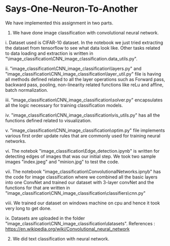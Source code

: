 # Says-One-Neuron-To-Another
We have implemented this assignment in two parts.
1. We have done image classification with convolutional neural network.
  
  i. Dataset used is CIFAR-10 dataset. In the notebook we just tried extracting the dataset from tensorflow to see what data look like.    Other tasks related to data loading and extraction is written in "\image_classification\CNN_image_classification.data_utils.py".
  
  ii. "image_classification\CNN_image_classification\layers.py" and "image_classification\CNN_image_classification\layer_util.py" file is having all methods defined related to all the layer operations such as Forward pass, backward pass, pooling, non-linearity related functions like reLu and affine, batch normalization.
  
  iii. "image_classification\CNN_image_classification\solver.py" encapsulates all the logic necessary for training classification models.
  
  iv. "image_classification\CNN_image_classification\vis_utils.py" has all the functions defined related to visualization.
  
  v. "image_classification\CNN_image_classification\optim.py" file implements various first order update rules that are commonly used for training neural networks. 
  
  vi. The notebok "image_classification\Edge_detection.ipynb" is written for detecting edges of images that was our initial step. We took two sample images "index.jpeg" and "minion.jpg" to test the code.
  
  vii. The notebook "image_classification\ConvolutionalNetworks.ipnyb" has the code for image classification where we combined all the basic layers into one ConvNet and trained our dataset with 3-layer convNet and the functions for that are written in "image_classification\CNN_image_classification\classifiers\cnn.py"
  
  viii. We trained our dataset on windows machine on cpu and hence it took very long to get done.
  
  ix. Datasets are uploaded in the folder "image_classification\CNN_image_classification\datasets".
 References : https://en.wikipedia.org/wiki/Convolutional_neural_network

2. We did text classification with neural network.
